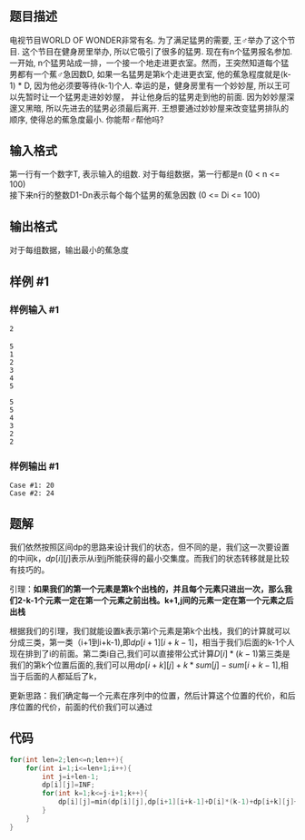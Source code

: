 # 
## 题目描述
电视节目WORLD OF WONDER非常有名. 为了满足猛男的需要, 王♂举办了这个节目. 这个节目在健身房里举办, 所以它吸引了很多的猛男. 现在有n个猛男报名参加. 一开始, n个猛男站成一排，一个接一个地走进更衣室。然而，王突然知道每个猛男都有一个蕉♂急因数D, 如果一名猛男是第k个走进更衣室, 他的蕉急程度就是(k-1) * D, 因为他必须要等待(k-1)个人. 幸运的是，健身房里有一个妙妙屋, 所以王可以先暂时让一个猛男走进妙妙屋， 并让他身后的猛男走到他的前面. 因为妙妙屋深邃又黑暗, 所以先进去的猛男必须最后离开. 王想要通过妙妙屋来改变猛男排队的顺序, 使得总的蕉急度最小. 你能帮♂帮他吗?

## 输入格式
第一行有一个数字T, 表示输入的组数. 对于每组数据，第一行都是n (0 < n <= 100)  
接下来n行的整数D1-Dn表示每个每个猛男的蕉急因数 (0 <= Di <= 100)


## 输出格式
对于每组数据，输出最小的蕉急度


## 样例 #1

### 样例输入 #1

```
2
　　
5
1
2
3
4
5

5
5
4
3
2
2
```

### 样例输出 #1

```
Case #1: 20
Case #2: 24
```

## 题解
我们依然按照区间dp的思路来设计我们的状态，但不同的是，我们这一次要设置的中间k，$dp[i][j]$表示从i到j所能获得的最小交集度。而我们的状态转移就是比较有技巧的。

引理：**如果我们的第一个元素是第k个出栈的，并且每个元素只进出一次，那么我们2-k-1个元素一定在第一个元素之前出栈。k+1,j间的元素一定在第一个元素之后出栈**

根据我们的引理，我们就能设置k表示第i个元素是第k个出栈，我们的计算就可以分成三类，第一类（i+1到i+k-1),即$dp[i+1][i+k-1]$，相当于我们i后面的k-1个人现在排到了i的前面。第二类i自己,我们可以直接带公式计算$D[i]*(k-1)$第三类是我们的第k个位置后面的,我们可以用$dp[i+k][j]+k*sum[j]-sum[i+k-1]$,相当于后面的人都延后了k，

更新思路：我们确定每一个元素在序列中的位置，然后计算这个位置的代价，和后序位置的代价，前面的代价我们可以通过
## 代码
```cpp
for(int len=2;len<=n;len++){
	for(int i=1;i<=len+1;i++){
		int j=i+len-1;
		dp[i][j]=INF;
		for(int k=1;k<=j-i+1;k++){
			dp[i][j]=min(dp[i][j],dp[i+1][i+k-1]+D[i]*(k-1)+dp[i+k][j]+k*sum[j]-sum[i+k-1])
		}
	}
}
```